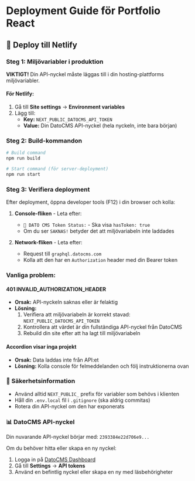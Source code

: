 # Deployment Guide för Portfolio React

## 🚀 Deploy till Netlify

### Steg 1: Miljövariabler i produktion

**VIKTIGT!** Din API-nyckel måste läggas till i din hosting-plattforms miljövariabler.

#### För Netlify:

1. Gå till **Site settings** → **Environment variables**
2. Lägg till:
   - **Key:** `NEXT_PUBLIC_DATOCMS_API_TOKEN`
   - **Value:** Din DatoCMS API-nyckel (hela nyckeln, inte bara början)

### Steg 2: Build-kommandon

```bash
# Build command
npm run build

# Start command (för server-deployment)
npm run start
```

### Steg 3: Verifiera deployment

Efter deployment, öppna developer tools (F12) i din browser och kolla:

1. **Console-fliken** - Leta efter:

   - `🔑 DATO CMS Token Status:` - Ska visa `hasToken: true`
   - Om du ser `SAKNAS!` betyder det att miljövariabeln inte laddades

2. **Network-fliken** - Leta efter:
   - Request till `graphql.datocms.com`
   - Kolla att den har en `Authorization` header med din Bearer token

### Vanliga problem:

#### 401 INVALID_AUTHORIZATION_HEADER

- **Orsak:** API-nyckeln saknas eller är felaktig
- **Lösning:**
  1. Verifiera att miljövariabeln är korrekt stavad: `NEXT_PUBLIC_DATOCMS_API_TOKEN`
  2. Kontrollera att värdet är din fullständiga API-nyckel från DatoCMS
  3. Rebuild din site efter att ha lagt till miljövariabeln

#### Accordion visar inga projekt

- **Orsak:** Data laddas inte från API:et
- **Lösning:** Kolla console för felmeddelanden och följ instruktionerna ovan

### 🔐 Säkerhetsinformation

- Använd alltid `NEXT_PUBLIC_` prefix för variabler som behövs i klienten
- Håll din `.env.local` fil i `.gitignore` (ska aldrig commitas)
- Rotera din API-nyckel om den har exponerats

### 📊 DatoCMS API-nyckel

Din nuvarande API-nyckel börjar med: `2393384e22d706e9...`

Om du behöver hitta eller skapa en ny nyckel:

1. Logga in på [DatoCMS Dashboard](https://www.datocms.com/)
2. Gå till **Settings** → **API tokens**
3. Använd en befintlig nyckel eller skapa en ny med läsbehörigheter
